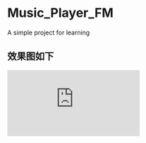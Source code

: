 # Music_Player_FM
A simple project for learning

## 效果图如下
![演示图](http://photo.blog.sina.com.cn/showpic.html#blogid=a5b943a20102yibo&url=http://album.sina.com.cn/pic/0032acoOzy7fPj3SedSf4)